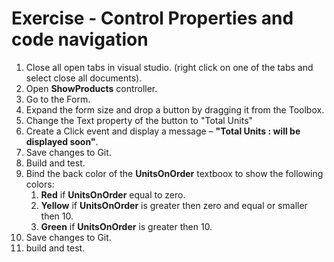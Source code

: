 ﻿# Exercise - Control Properties and code navigation

1. Close all open tabs in visual studio. (right click on one of the tabs and select close all documents). 
2. Open **ShowProducts** controller.
3. Go to the Form.
4. Expand the form size and drop a button by dragging it from the Toolbox.
5. Change the Text property of the button to "Total Units"
6. Create a Click event and display a message – **"Total Units : will be displayed soon"**.
7. Save changes to Git.
8. Build and test.
9. Bind the back color of the **UnitsOnOrder** textboox to show the following colors:
    1.  **Red** if **UnitsOnOrder** equal to zero. 
    2.  **Yellow** if **UnitsOnOrder** is greater then zero and equal or smaller then 10.
    3.  **Green** if **UnitsOnOrder** is greater then 10.
10. Save changes to Git.
12. build and test.

